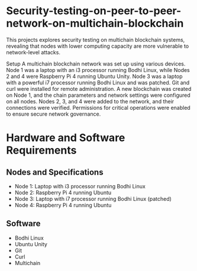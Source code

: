 # Security-testing-on-peer-to-peer-network-on-multichain-blockchain

This projects explores security testing on multichain blockchain systems, revealing that nodes with lower computing capacity are more vulnerable to network-level attacks.

Setup
A multichain blockchain network was set up using various devices. Node 1 was a laptop with an i3 processor running Bodhi Linux, while Nodes 2 and 4 were Raspberry Pi 4 running Ubuntu Unity. Node 3 was a laptop with a powerful i7 processor running Bodhi Linux and was patched. Git and curl were installed for remote administration. A new blockchain was created on Node 1, and the chain parameters and network settings were configured on all nodes. Nodes 2, 3, and 4 were added to the network, and their connections were verified. Permissions for critical operations were enabled to ensure secure network governance.

# Hardware and Software Requirements
## Nodes and Specifications
- Node 1: Laptop with i3 processor running Bodhi Linux
- Node 2: Raspberry Pi 4 running Ubuntu
- Node 3: Laptop with i7 processor running Bodhi Linux (patched)
- Node 4: Raspberry Pi 4 running Ubuntu

## Software
- Bodhi Linux
- Ubuntu Unity
- Git
- Curl
- Multichain
